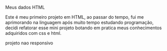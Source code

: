 Meus dados HTML

Este é meu primeiro projeto em HTML, ao passar do tempo, fui me aprimorando na linguagem
após muito tempo estudando programação, decidi refatorar esse mini projeto botando em pratica
meus conhecimentos adquiridos com css e html.

projeto nao responsivo
